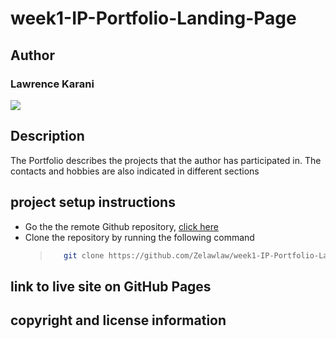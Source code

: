 # week1-IP-Portfolio-Landing-Page
## Author 
### Lawrence Karani

[![](https://media-exp1.licdn.com/dms/image/C4D03AQF3QG2yD07S2A/profile-displayphoto-shrink_400_400/0/1641296434816?e=1668038400&v=beta&t=MHiQgdsfFWHAcO6Y8jwPyVf5zphHYtKPqC0ynTwI2m0)](https://www.linkedin.com/in/lawrencekarani/)
## Description
The Portfolio describes the projects that the author has participated in. The contacts and hobbies are also indicated in different sections
## project setup instructions

* Go the the remote Github repository, [click here](https://github.com/Zelawlaw/week1-IP-Portfolio-Landing-Page)
* Clone the repository by running the following command
  >```sh 
  >    git clone https://github.com/Zelawlaw/week1-IP-Portfolio-Landing-Page.git
  >```
  

## link to live site on GitHub Pages
## copyright and license information
